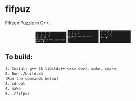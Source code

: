 # fifpuz 

Fifteen Puzzle in C++. 

<p float="left" align="middle">
  <img src="./asset/fifpuz1.png" width="100" />
  <img src="./asset/fifpuz2.png" width="100" /> 
  <img src="./asset/fifpuz3.png" width="100" />
</p>

## To build:

```
1. Install g++ (& libstdc++-<xx>-dev), make, cmake.
2. Run ./build.sh
[Run the commands below]
3. cd out
4. make
5. ./fifpuz
```
